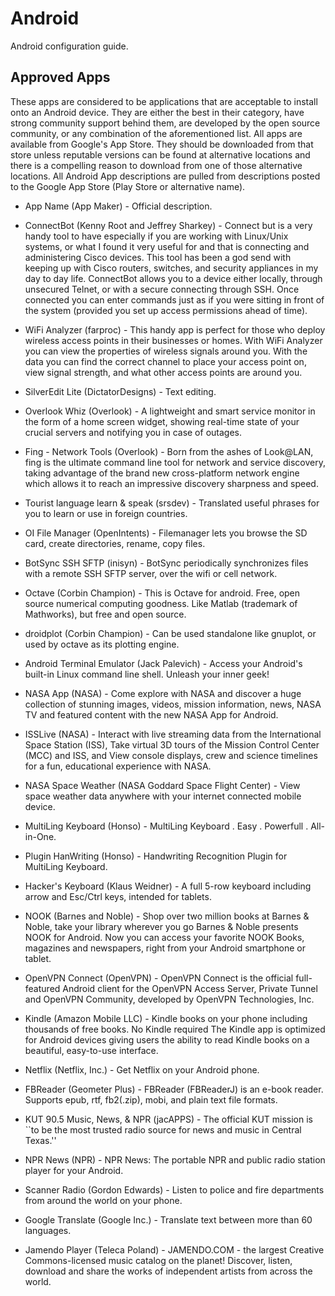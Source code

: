# Android

Android configuration guide.

## Approved Apps

These apps are considered to be applications that are acceptable to install onto an Android device. They are either the best in their category, have strong community support behind them, are developed by the open source community, or any combination of the aforementioned list. All apps are available from Google's App Store. They should be downloaded from that store unless reputable versions can be found at alternative locations and there is a compelling reason to download from one of those alternative locations. All Android App descriptions are pulled from descriptions posted to the Google App Store (Play Store or alternative name).

* App Name (App Maker) - Official description.

* ConnectBot (Kenny Root and Jeffrey Sharkey) - Connect but is a very handy tool to have especially if you are working with Linux/Unix systems, or what I found it very useful for and that is connecting and administering Cisco devices. This tool has been a god send with keeping up with Cisco routers, switches, and security appliances in my day to day life. ConnectBot allows you to a device either locally, through unsecured Telnet, or with a secure connecting through SSH. Once connected you can enter commands just as if you were sitting in front of the system (provided you set up access permissions ahead of time).
* WiFi Analyzer (farproc) - This handy app is perfect for those who deploy wireless access points in their businesses or homes. With WiFi Analyzer you can view the properties of wireless signals around you. With the data you can find the correct channel to place your access point on, view signal strength, and what other access points are around you.
* SilverEdit Lite (DictatorDesigns) - Text editing.
* Overlook Whiz (Overlook) - A lightweight and smart service monitor in the form of a home screen widget, showing real-time state of your crucial servers and notifying you in case of outages.
* Fing - Network Tools (Overlook) - Born from the ashes of Look@LAN, fing is the ultimate command line tool for network and service discovery, taking advantage of the brand new cross-platform network engine which allows it to reach an impressive discovery sharpness and speed.
* Tourist language learn & speak (srsdev) - Translated useful phrases for you to learn or use in foreign countries.
* OI File Manager (OpenIntents) - Filemanager lets you browse the SD card, create directories, rename, copy files.
* BotSync SSH SFTP (inisyn) - BotSync periodically synchronizes files with a remote SSH SFTP server, over the wifi or cell network.
* Octave (Corbin Champion) - This is Octave for android. Free, open source numerical computing goodness. Like Matlab (trademark of Mathworks), but free and open source.
* droidplot (Corbin Champion) - Can be used standalone like gnuplot, or used by octave as its plotting engine.
* Android Terminal Emulator (Jack Palevich) - Access your Android's built-in Linux command line shell. Unleash your inner geek!
* NASA App (NASA) - Come explore with NASA and discover a huge collection of stunning images, videos, mission information, news, NASA TV and featured content with the new NASA App for Android.
* ISSLive (NASA) - Interact with live streaming data from the International Space Station (ISS), Take virtual 3D tours of the Mission Control Center (MCC) and ISS, and View console displays, crew and science timelines for a fun, educational experience with NASA.
* NASA Space Weather (NASA Goddard Space Flight Center) - View space weather data anywhere with your internet connected mobile device.
* MultiLing Keyboard (Honso) - MultiLing Keyboard . Easy . Powerfull . All-in-One.
* Plugin HanWriting (Honso) - Handwriting Recognition Plugin for MultiLing Keyboard.
* Hacker's Keyboard (Klaus Weidner) - A full 5-row keyboard including arrow and Esc/Ctrl keys, intended for tablets.
* NOOK (Barnes and Noble) - Shop over two million books at Barnes & Noble, take your library wherever you go Barnes & Noble presents NOOK for Android. Now you can access your favorite NOOK Books, magazines and newspapers, right from your Android smartphone or tablet.
* OpenVPN Connect (OpenVPN) - OpenVPN Connect is the official full-featured Android client for the OpenVPN Access Server, Private Tunnel and OpenVPN Community, developed by OpenVPN Technologies, Inc.
* Kindle (Amazon Mobile LLC) - Kindle books on your phone including thousands of free books. No Kindle required The Kindle app is optimized for Android devices giving users the ability to read Kindle books on a beautiful, easy-to-use interface.
* Netflix (Netflix, Inc.) - Get Netflix on your Android phone.
* FBReader (Geometer Plus) - FBReader (FBReaderJ) is an e-book reader. Supports epub, rtf, fb2(.zip), mobi, and plain text file formats.
* KUT 90.5 Music, News, & NPR (jacAPPS) - The official KUT mission is ``to be the most trusted radio source for news and music in Central Texas.''
* NPR News (NPR) - NPR News: The portable NPR and public radio station player for your Android.
* Scanner Radio (Gordon Edwards) - Listen to police and fire departments from around the world on your phone.
* Google Translate (Google Inc.) - Translate text between more than 60 languages.
* Jamendo Player (Teleca Poland) - JAMENDO.COM - the largest Creative Commons-licensed music catalog on the planet! Discover, listen, download and share the works of independent artists from across the world.
